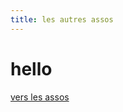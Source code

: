 ```yaml
---
title: les autres assos
---
```


# hello

[vers les assos](/federation/les-autres-assos/associations)

